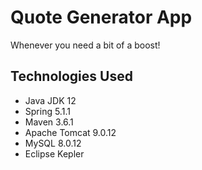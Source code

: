 # Quote Generator App

Whenever you need a bit of a boost!

## Technologies Used
- Java JDK 12
- Spring 5.1.1
- Maven 3.6.1
- Apache Tomcat 9.0.12
- MySQL 8.0.12
- Eclipse Kepler





